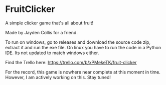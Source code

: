 # FruitClicker
A simple clicker game that's all about fruit!

Made by Jayden Collis for a friend.

To run on windows, go to releases and download the source code zip, extract it and run the exe file. On linux you have to run the code in a Python IDE. Its not updated to match windows either.

Find the Trello here: https://trello.com/b/xPMekeTK/fruit-clicker

For the record, this game is nowhere near complete at this moment in time. However, I am actively working on this. Stay tuned!
